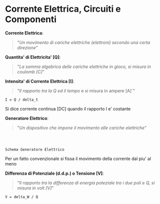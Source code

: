 # Corrente Elettrica, Circuiti e Componenti

**Corrente Elettrica**:

> "_Un movimento di cariche elettriche (elettroni) secondo una certa direzione_"

**Quantita' di Elettricita' [Q]**:

> "_La somma algebrica delle cariche elettriche in gioco, si misura in coulomb [C]_"

**Intensita' di Corrente Elettrica [I]**:

> "_Il rapporto tra la Q ed il tempo_ e si misura in ampere [A]`"

```
I = Q / delta_t
```

Si dice corrente continua [DC] quando il rapporto I e' costante

**Generatore Elettrico**:

> "_Un dispositivo che impone il movimento alle cariche elettriche_"

```



Schema Generatore Elettrico
```

Per un fatto convenzionale si fissa il movimento della corrente dal piu' al meno

**Differenza di Potenziale (d.d.p.) o Tensione [V]**:

> "_Il rapporto tra la differenza di energia poteziale tra i due poli e Q, si misura in volt [V]_"

```
V = delta_W / Q
```


